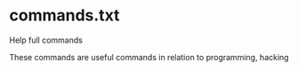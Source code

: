 # commands.txt
Help full commands

These commands are useful commands in relation to programming, hacking
